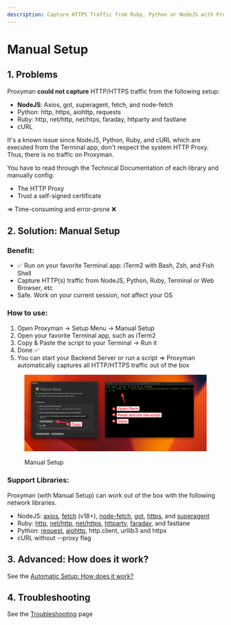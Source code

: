 ```yaml
---
description: Capture HTTPS Traffic from Ruby, Python or NodeJS with Proxyman
---
```


# Manual Setup

## 1. Problems

Proxyman **could not capture** HTTP/HTTPS traffic from the following setup:

* **NodeJS**: Axios, got, superagent, fetch, and node-fetch
* Python: http, https, aiohttp, requests
* Ruby: http, net/http, net/htps, faraday, httparty and fastlane
* cURL

It's a known issue since NodeJS, Python, Ruby, and cURL which are executed from the Terminal app, don't respect the system HTTP Proxy. Thus, there is no traffic on Proxyman.

You have to read through the Technical Documentation of each library and manually config:

* The HTTP Proxy
* Trust a self-signed certificate

\=> Time-consuming and error-prone ❌

## 2. Solution: Manual Setup

### Benefit:

* ✅ Run on your favorite Terminal app: iTerm2 with Bash, Zsh, and Fish Shell
* Capture HTTP(s) traffic from NodeJS, Python, Ruby, Terminal or Web Browser, etc
* Safe. Work on your current session, not affect your OS

### How to use:

1. Open Proxyman -> Setup Menu -> Manual Setup
2. Open your favorite Terminal app, such as iTerm2
3. Copy & Paste the script to your Terminal -> Run it
4. Done ✅
5. You can start your Backend Server or run a script => Proxyman automatically captures all HTTP/HTTPS traffic out of the box

<figure><img src="../.gitbook/assets/CleanShot 2023-04-22 at 15.23.20@2x.jpg" alt=""><figcaption><p>Manual Setup</p></figcaption></figure>

### Support Libraries:

Proxyman (with Manual Setup) can work out of the box with the following network libraries.

* NodeJS: [axios](https://www.npmjs.com/package/axios), [fetch](https://nodejs.org/dist/latest-v18.x/docs/api/globals.html#fetch) (v18+), [node-fetch](https://www.npmjs.com/package/node-fetch), [got](https://www.npmjs.com/package/got), [https](https://nodejs.org/api/https.html), and [superagent](https://www.npmjs.com/package/superagent)
* Ruby: [http](https://ruby-doc.org/stdlib-3.0.2/libdoc/net/http/rdoc/Net/HTTP.html), [net/http](https://ruby-doc.org/stdlib-2.7.0/libdoc/net/http/rdoc/Net/HTTP.html), [net/https](https://ruby-doc.org/stdlib-2.7.0/libdoc/net/http/rdoc/Net/HTTP.html), [httparty](https://github.com/jnunemaker/httparty), [faraday](https://github.com/lostisland/faraday), and fastlane
* Python: [request](https://pypi.org/project/requests/), [aiohttp](https://docs.aiohttp.org/en/stable/), http.client, urllib3 and httpx
* cURL without --proxy flag

## 3. Advanced: How does it work?

See the [Automatic Setup: How does it work?](automatic-setup.md#3.-advanced-how-does-it-work)

## 4. Troubleshooting

See the [Troubleshooting](troubleshooting.md) page
